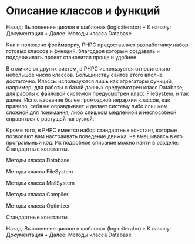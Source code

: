 # Описание классов и функций

Назад: Выполнение циклов в шаблонах (logic:iterator) • К началу: Документация • Далее: Методы класса Database

Как и положено фреймворку, PHPC предоставляет разработчику набор готовых классов и функций, благодаря которым создавать и поддерживать проект становится проще и удобнее.

В отличие от других систем, в PHPC используется относительно небольшое число классов. Большинству сайтов этого вполне достаточно. Классы используются лишь как агрегаторы функций, например, для работы с базой данных предусмотрен класс Database, для работы с файловой системой предусмотрен класс FileSystem, и так далее. Использование более громоздкой иерархии классов, как правило, себя не оправдывает и делает систему либо слишком сложной для понимания, либо слишком медленной и неспособной справиться с растущей нагрузкой.

Кроме того, в PHPC имеется набор стандартных констант, которые позволяют вам настраивать поведение движка, не вмешиваясь в его программный код. Их подробное описание можно найти в разделе: Стандартные константы.

Методы класса Database

Методы класса FileSystem

Методы класса MailSystem

Методы класса Compiler

Методы класса Optimizer

Стандартные константы

Назад: Выполнение циклов в шаблонах (logic:iterator) • К началу: Документация • Далее: Методы класса Database